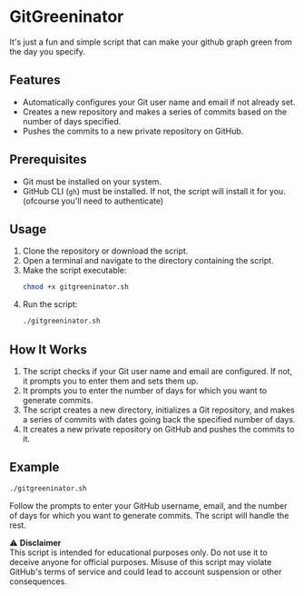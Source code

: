# GitGreeninator

It's just a fun and simple script that can make your github graph green from the day you specify.

## Features

- Automatically configures your Git user name and email if not already set.
- Creates a new repository and makes a series of commits based on the number of days specified.
- Pushes the commits to a new private repository on GitHub.

## Prerequisites

- Git must be installed on your system.
- GitHub CLI (`gh`) must be installed. If not, the script will install it for you.(ofcourse you'll need to authenticate)

## Usage

1. Clone the repository or download the script.
2. Open a terminal and navigate to the directory containing the script.
3. Make the script executable:
    ```bash
    chmod +x gitgreeninator.sh
    ```
4. Run the script:
    ```bash
    ./gitgreeninator.sh
    ```

## How It Works

1. The script checks if your Git user name and email are configured. If not, it prompts you to enter them and sets them up.
2. It prompts you to enter the number of days for which you want to generate commits.
3. The script creates a new directory, initializes a Git repository, and makes a series of commits with dates going back the specified number of days.
4. It creates a new private repository on GitHub and pushes the commits to it.

## Example

```bash
./gitgreeninator.sh
```

Follow the prompts to enter your GitHub username, email, and the number of days for which you want to generate commits. The script will handle the rest.

⚠️ **Disclaimer**  
This script is intended for educational purposes only. Do not use it to deceive anyone for official purposes. Misuse of this script may violate GitHub's terms of service and could lead to account suspension or other consequences.
